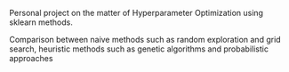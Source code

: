 Personal project on the matter of Hyperparameter Optimization using sklearn methods.

Comparison between naive methods such as random exploration and grid search, heuristic methods such as genetic algorithms and probabilistic approaches  

